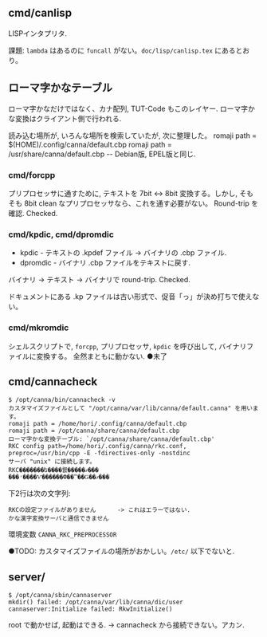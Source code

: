 

## cmd/canlisp

LISPインタプリタ.

課題:
`lambda` はあるのに `funcall` がない。`doc/lisp/canlisp.tex` にあるとおり。




## ローマ字かなテーブル

ローマ字かなだけではなく、カナ配列, TUT-Code もこのレイヤー. ローマ字かな変換はクライアント側で行われる.

読み込む場所が, いろんな場所を検索していたが, 次に整理した。
  romaji path = $(HOME)/.config/canna/default.cbp
  romaji path = /usr/share/canna/default.cbp  -- Debian版, EPEL版と同じ.

### cmd/forcpp 

プリプロセッサに通すために, テキストを 7bit <-> 8bit 変換する。しかし, そもそも 8bit clean なプリプロセッサなら、これを通す必要がない。
Round-trip を確認. Checked.


### cmd/kpdic, cmd/dpromdic

 * kpdic - テキストの .kpdef ファイル -> バイナリの .cbp ファイル. 
 * dpromdic - バイナリ .cbp ファイルをテキストに戻す.

バイナリ -> テキスト -> バイナリで round-trip. Checked.

ドキュメントにある .kp ファイルは古い形式で、促音「っ」が決め打ちで使えない。


### cmd/mkromdic

シェルスクリプトで, `forcpp`, プリプロセッサ, `kpdic` を呼び出して, バイナリファイルに変換する。
全然まともに動かない. ●未了




## cmd/cannacheck

```
$ /opt/canna/bin/cannacheck -v
カスタマイズファイルとして "/opt/canna/var/lib/canna/default.canna" を用います。
romaji path = /home/hori/.config/canna/default.cbp
romaji path = /opt/canna/share/canna/default.cbp
ローマ字かな変換テーブル: `/opt/canna/share/canna/default.cbp'
RKC config path=/home/hori/.config/canna/rkc.conf, preproc=/usr/bin/cpp -E -fdirectives-only -nostdinc
サーバ "unix" に接続します。
RKC�������ե����뤬�����ޤ���
���ʴ����Ѵ������Ф��̿��Ǥ��ޤ���
```

下2行は次の文字列:
```
RKCの設定ファイルがありません      -> これはエラーではない.
かな漢字変換サーバと通信できません
```

環境変数 `CANNA_RKC_PREPROCESSOR`

●TODO: カスタマイズファイルの場所がおかしい。`/etc/` 以下でないと.



## server/

```
$ /opt/canna/sbin/cannaserver 
mkdir() failed: /opt/canna/var/lib/canna/dic/user
cannaserver:Initialize failed: RkwInitialize()
```

root で動かせば, 起動はできる.
-> cannacheck から接続できない。アカン.


